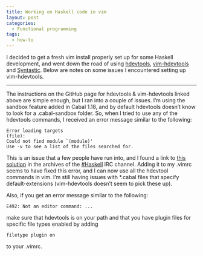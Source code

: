 ```yaml
---
title: Working on Haskell code in vim
layout: post
categories:
  - Functional programming
tags:
  - how-to
---
```

I decided to get a fresh vim install properly set up for some Haskell development, and went down the road of using [hdevtools][1], [vim-hdevtools][2] and [Syntastic][3]. Below are notes on some issues I encountered setting up vim-hdevtools.

* * *

The instructions on the GitHub page for hdevtools & vim-hdevtools linked above are simple enough, but I ran into a couple of issues. I’m using the sandbox feature added in Cabal 1.18, and by default hdevtools doesn’t know to look for a .cabal-sandbox folder. So, when I tried to use any of the hdevtools commands, I received an error message similar to the following:

    Error loading targets
    (file):
    Could not find module `(module)'
    Use -v to see a list of the files searched for.

This is an issue that a few people have run into, and I found a link to [this solution][4] in the archives of the [#Haskell][5] IRC channel.
Adding it to my .vimrc seems to have fixed this error, and I can now use all the hdevtool commands in vim. I’m still having issues with 
\*.cabal files that specify default-extensions (vim-hdevtools doesn’t seem to pick these up).

Also, if you get an error message similar to the following:

    E492: Not an editor command: ...

make sure that hdevtools is on your path and that you have plugin files for specific file types enabled by adding

    filetype plugin on

to your .vimrc.

 [1]: https://github.com/bitc/hdevtools "hdevtools on GitHub"
 [2]: https://github.com/bitc/vim-hdevtools "vim-hdevtools on GitHub"
 [3]: https://github.com/scrooloose/syntastic "syntastic on GitHub"
 [4]: http://lpaste.net/94999 "vim config for hdevtools and cabal sandboxes"
 [5]: http://www.haskell.org/haskellwiki/IRC_channel "View source for IRC channel - HaskellWiki"